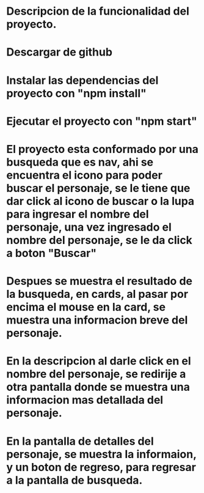 # Descripcion de la funcionalidad del proyecto.


# Descargar de github
# Instalar las dependencias del proyecto con "npm install"

# Ejecutar el proyecto con "npm start"

#  El proyecto esta conformado por una busqueda que es nav, ahi se encuentra el icono para poder buscar el personaje, se le tiene que dar click al icono de buscar o la lupa para ingresar el nombre del personaje, una vez ingresado el nombre del personaje, se le da click a boton "Buscar"
# Despues se muestra el resultado de la busqueda, en cards, al pasar por encima el mouse en la card, se muestra una informacion breve del personaje.
# En la descripcion al darle click en el nombre del personaje, se redirije a otra pantalla donde se muestra una informacion mas detallada del personaje.
# En la pantalla de detalles del personaje, se muestra la informaion, y un boton de regreso, para regresar a la pantalla de busqueda.

